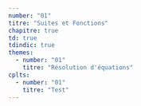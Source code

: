```yaml
---
number: "01"
titre: "Suites et Fonctions"
chapitre: true
td: true
tdindic: true
themes: 
  - number: "01"
    titre: "Résolution d'équations"
cplts: 
  - number: "01"
    titre: "Test"
---
```

